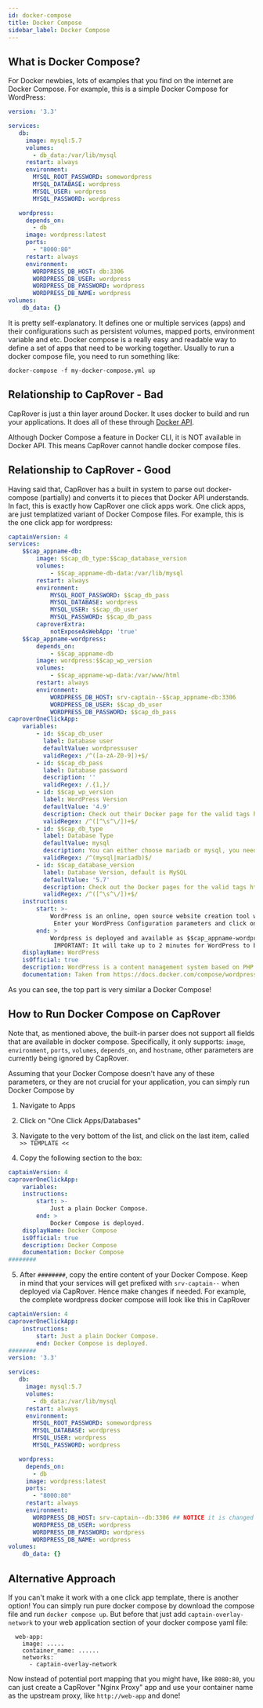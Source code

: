 ```yaml
---
id: docker-compose
title: Docker Compose
sidebar_label: Docker Compose
---
```



## What is Docker Compose?

For Docker newbies, lots of examples that you find on the internet are Docker Compose. For example, this is a simple Docker Compose for WordPress:

```yaml
version: '3.3'

services:
   db:
     image: mysql:5.7
     volumes:
       - db_data:/var/lib/mysql
     restart: always
     environment:
       MYSQL_ROOT_PASSWORD: somewordpress
       MYSQL_DATABASE: wordpress
       MYSQL_USER: wordpress
       MYSQL_PASSWORD: wordpress

   wordpress:
     depends_on:
       - db
     image: wordpress:latest
     ports:
       - "8000:80"
     restart: always
     environment:
       WORDPRESS_DB_HOST: db:3306
       WORDPRESS_DB_USER: wordpress
       WORDPRESS_DB_PASSWORD: wordpress
       WORDPRESS_DB_NAME: wordpress
volumes:
    db_data: {}
```

It is pretty self-explanatory. It defines one or multiple services (apps) and their configurations such as persistent volumes, mapped ports, environment variable and etc. Docker compose is a really easy and readable way to define a set of apps that need to be working together. Usually to run a docker compose file, you need to run something like:
```
docker-compose -f my-docker-compose.yml up
```


## Relationship to CapRover - Bad

CapRover is just a thin layer around Docker. It uses docker to build and run your applications. It does all of these through [Docker API](https://docs.docker.com/engine/api/v1.40). 

Although Docker Compose a feature in Docker CLI, it is NOT available in Docker API. This means CapRover cannot handle docker compose files.


## Relationship to CapRover - Good

Having said that, CapRover has a built in system to parse out docker-compose (partially) and converts it to pieces that Docker API understands. In fact, this is exactly how CapRover one click apps work. One click apps, are just templatized variant of Docker Compose files. For example, this is the one click app for wordpress:

```yaml
captainVersion: 4
services:
    $$cap_appname-db:
        image: $$cap_db_type:$$cap_database_version
        volumes:
            - $$cap_appname-db-data:/var/lib/mysql
        restart: always
        environment:
            MYSQL_ROOT_PASSWORD: $$cap_db_pass
            MYSQL_DATABASE: wordpress
            MYSQL_USER: $$cap_db_user
            MYSQL_PASSWORD: $$cap_db_pass
        caproverExtra:
            notExposeAsWebApp: 'true'
    $$cap_appname-wordpress:
        depends_on:
            - $$cap_appname-db
        image: wordpress:$$cap_wp_version
        volumes:
            - $$cap_appname-wp-data:/var/www/html
        restart: always
        environment:
            WORDPRESS_DB_HOST: srv-captain--$$cap_appname-db:3306
            WORDPRESS_DB_USER: $$cap_db_user
            WORDPRESS_DB_PASSWORD: $$cap_db_pass
caproverOneClickApp:
    variables:
        - id: $$cap_db_user
          label: Database user
          defaultValue: wordpressuser
          validRegex: /^([a-zA-Z0-9])+$/
        - id: $$cap_db_pass
          label: Database password
          description: ''
          validRegex: /.{1,}/
        - id: $$cap_wp_version
          label: WordPress Version
          defaultValue: '4.9'
          description: Check out their Docker page for the valid tags https://hub.docker.com/r/library/wordpress/tags/
          validRegex: /^([^\s^\/])+$/
        - id: $$cap_db_type
          label: Database Type
          defaultValue: mysql
          description: You can either choose mariadb or mysql, you need to change the version according to which DB is selected. It is case sensitive.
          validRegex: /^(mysql|mariadb)$/
        - id: $$cap_database_version
          label: Database Version, default is MySQL
          defaultValue: '5.7'
          description: Check out the Docker pages for the valid tags https://hub.docker.com/r/library/mysql/tags/ or https://hub.docker.com/_/mariadb?tab=tags
          validRegex: /^([^\s^\/])+$/
    instructions:
        start: >-
            WordPress is an online, open source website creation tool written in PHP. But in non-geek speak, it’s probably the easiest and most powerful blogging and website content management system (or CMS) in existence today.
             Enter your WordPress Configuration parameters and click on next. A MySQL (database) and a WordPress container will be created for you.  The process will take about a minute for the process to finish.
        end: >
            Wordpress is deployed and available as $$cap_appname-wordpress . 
             IMPORTANT: It will take up to 2 minutes for WordPress to be ready. Before that, you might see a 502 error page.
    displayName: WordPress
    isOfficial: true
    description: WordPress is a content management system based on PHP and MySQL that is usually used with the MySQL or MariaDB database
    documentation: Taken from https://docs.docker.com/compose/wordpress/. Port mapping removed from WP as it is no longer needed
```

As you can see, the top part is very similar a Docker Compose!


## How to Run Docker Compose on CapRover


Note that, as mentioned above, the built-in parser does not support all fields that are available in docker compose. Specifically, it only supports: `image`, `environment`, `ports`, `volumes`, `depends_on`, and `hostname`, other parameters are currently being ignored by CapRover.

Assuming that your Docker Compose doesn't have any of these parameters, or they are not crucial for your application, you can simply run Docker Compose by

1) Navigate to Apps

2) Click on "One Click Apps/Databases"

3) Navigate to the very bottom of the list, and click on the last item, called `>> TEMPLATE <<`

4) Copy the following section to the box:


```yaml
captainVersion: 4
caproverOneClickApp:
    variables:
    instructions:
        start: >-
            Just a plain Docker Compose.
        end: >
            Docker Compose is deployed.
    displayName: Docker Compose
    isOfficial: true
    description: Docker Compose
    documentation: Docker Compose
########
```

5) After `########`, copy the entire content of your Docker Compose. Keep in mind that your services will get prefixed with `srv-captain--` when deployed via CapRover. Hence make changes if needed. For example, the complete wordpress docker compose will look like this in CapRover


```yaml
captainVersion: 4
caproverOneClickApp:
    instructions:
        start: Just a plain Docker Compose.
        end: Docker Compose is deployed.
########
version: '3.3'

services:
   db:
     image: mysql:5.7
     volumes:
       - db_data:/var/lib/mysql
     restart: always
     environment:
       MYSQL_ROOT_PASSWORD: somewordpress
       MYSQL_DATABASE: wordpress
       MYSQL_USER: wordpress
       MYSQL_PASSWORD: wordpress

   wordpress:
     depends_on:
       - db
     image: wordpress:latest
     ports:
       - "8000:80"
     restart: always
     environment:
       WORDPRESS_DB_HOST: srv-captain--db:3306 ## NOTICE it is changed to "srv-captain--db" from "db"
       WORDPRESS_DB_USER: wordpress
       WORDPRESS_DB_PASSWORD: wordpress
       WORDPRESS_DB_NAME: wordpress
volumes:
    db_data: {}
```


## Alternative Approach

If you can't make it work with a one click app template, there is another option! You can simply run pure docker compose by download the compose file and run `docker compose up`. But before that just add `captain-overlay-network` to your web application section of your docker compose yaml file:
```
  web-app:
    image: .....
    container_name: ......
    networks:
      - captain-overlay-network
```

Now instead of potential port mapping that you might have, like `8080:80`, you can just create a CapRover "Nginx Proxy" app and use your container name as the upstream proxy, like `http://web-app` and done!

